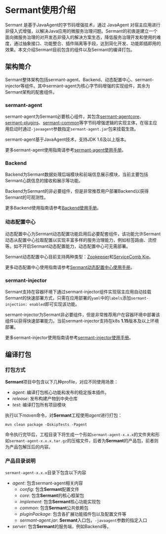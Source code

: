 # Sermant使用介绍

Sermant 是基于JavaAgent的字节码增强技术，通过 JavaAgent 
对宿主应用进行非侵入式增强，以解决Java应用的微服务治理问题。Sermant的初衷是建立一个面向微服务治理的对开发态非侵入的解决方案生态，降低服务治理开发和使用的难度，通过抽象接口、功能整合、插件隔离等手段，达到简化开发、功能即插即用的效果。本文介绍Sermant目前包含的组件以及Sermant的编译打包。

## 架构简介

Sermant整体架构包括sermant-agent、Backend、动态配置中心、sermant-injector等组件。其中sermant-agent为核心字节码增强的实现组件，其余为Sermant架构的配套组件。

<MyImage src="/docs-img/sermant-arch.png"/>

### sermant-agent

sermant-agent为Sermant必要核心组件，其包含[sermant-agentcore](https://github.com/huaweicloud/Sermant/tree/develop/sermant-agentcore)、[sermant-plugins](https://github.com/huaweicloud/Sermant/tree/develop/sermant-plugins)、[sermant-common](https://github.com/huaweicloud/Sermant/tree/develop/sermant-common)等字节码增强逻辑的实现主体，在宿主应用启动时通过`-javaagent`参数指定`sermant-agent.jar`包来挂载生效。

sermant-agent基于JavaAgent技术，支持JDK 1.6及以上版本。

更多sermant-agent使用指南请参考[sermant-agent使用手册](sermant-agent.md)。

### Backend

Backend为Sermant数据处理后端模块和前端信息展示模块，当前主要包括Sermant心跳信息的接收和展示等功能。

Backend为Sermant的非必要组件，但是非常推荐用户部署Backend以获得Sermant的可观测性。

更多Backend使用指南请参考[Backend使用手册](backend.md)。

### 动态配置中心

动态配置中心为Sermant动态配置功能启用后必要配套组件，该功能允许Sermant动态从配置中心拉取配置以实现丰富多样的服务治理能力，例如标签路由、流控等。如不开启Sermant动态配置能力，动态配置中心可无需部署。

Sermant动态配置中心目前支持两种类型：[Zookeeper](https://github.com/apache/zookeeper)和[ServiceComb Kie](https://github.com/apache/servicecomb-kie)。

更多动态配置中心使用指南请参考[Sermant动态配置中心使用手册](configuration-center.md)。

### **sermant-injector**

Sermant支持在容器环境下通过sermant-injector组件实现宿主应用自动挂载Sermant的快速部署方式，只需在应用部署的`yaml`中的`labels`添加`sermant-injection: enabled`即可实现该功能。

sermant-injector为Sermant非必要组件，但是非常推荐用户在容器环境中部署该组件以获得快速部署能力。当前sermant-injector支持在k8s **1.15**版本及以上环境部署。

更多sermant-injector使用指南请参考[sermant-injector使用手册](injector.md)。

## 编译打包

### 打包方式

**Sermant**项目中包含以下几种profile，对应不同使用场景：

- *agent*: 编译打包核心功能和发布的稳定版本插件。
- *release*: 发布构建产物到中央仓库
- *test*: 编译打包所有项目模块

执行以下*maven*命令，对**Sermant**工程使用*agent*进行打包：

```shell
mvn clean package -DskipTests -Pagent
```

命令执行完毕后，工程目录下将生成一个形如`sermant-agent-x.x.x`的文件夹和形如`sermant-agent-x.x.x.tar.gz`的压缩文件，后者为**Sermant**的产品包，前者则为产品包解压后的内容。

### 产品目录说明

`sermant-agent-x.x.x`目录下包含以下内容

- *agent*: 包含sermant-agent相关内容
    - *config*: 包含**Sermant**配置文件
    - *core*: 包含**Sermant**的核心框架包
    - *implement*: 包含**Sermant**核心功能实现包
    - *common*: 包含**Sermant**公共依赖包
    - *pluginPackage*: 包含各扩展功能插件包以及配置文件等
    - *sermant-agent.jar*: **Sermant**入口包，`-javaagent`参数的指定入口
- *server*: 包含**Sermant**的服务端，例如Backend等。
